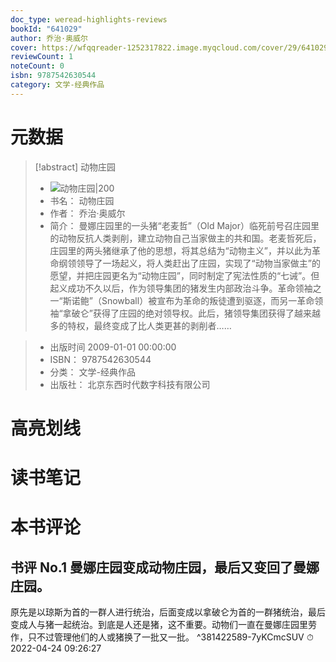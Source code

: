 ```yaml
---
doc_type: weread-highlights-reviews
bookId: "641029"
author: 乔治·奥威尔
cover: https://wfqqreader-1252317822.image.myqcloud.com/cover/29/641029/t7_641029.jpg
reviewCount: 1
noteCount: 0
isbn: 9787542630544
category: 文学-经典作品
---
```

# 元数据
> [!abstract] 动物庄园
> - ![ 动物庄园|200](https://wfqqreader-1252317822.image.myqcloud.com/cover/29/641029/t7_641029.jpg)
> - 书名： 动物庄园
> - 作者： 乔治·奥威尔
> - 简介：     曼娜庄园里的一头猪“老麦哲”（Old Major）临死前号召庄园里的动物反抗人类剥削，建立动物自己当家做主的共和国。老麦哲死后，庄园里的两头猪继承了他的思想，将其总结为“动物主义”，并以此为革命纲领领导了一场起义，将人类赶出了庄园，实现了“动物当家做主”的愿望，并把庄园更名为“动物庄园”，同时制定了宪法性质的“七诫”。但起义成功不久以后，作为领导集团的猪发生内部政治斗争。革命领袖之一“斯诺鲍”（Snowball）被宣布为革命的叛徒遭到驱逐，而另一革命领袖“拿破仑”获得了庄园的绝对领导权。此后，猪领导集团获得了越来越多的特权，最终变成了比人类更甚的剥削者……

> - 出版时间 2009-01-01 00:00:00
> - ISBN： 9787542630544
> - 分类： 文学-经典作品
> - 出版社： 北京东西时代数字科技有限公司

# 高亮划线

# 读书笔记

# 本书评论

## 书评 No.1 曼娜庄园变成动物庄园，最后又变回了曼娜庄园。

原先是以琼斯为首的一群人进行统治，后面变成以拿破仑为首的一群猪统治，最后变成人与猪一起统治。到底是人还是猪，这不重要。动物们一直在曼娜庄园里劳作，只不过管理他们的人或猪换了一批又一批。 ^381422589-7yKCmcSUV
⏱ 2022-04-24 09:26:27
